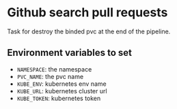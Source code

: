 # Github search pull requests

Task for destroy the binded pvc at the end of the pipeline.

## Environment variables to set

* `NAMESPACE`: the namespace
* `PVC_NAME`: the pvc name
* `KUBE_ENV`: kubernetes env name
* `KUBE_URL`: kubernetes cluster url
* `KUBE_TOKEN`: kubernetes token
